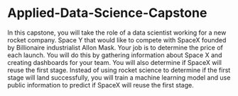 # Applied-Data-Science-Capstone
In this capstone, you will take the role of a data scientist working for a new rocket company. Space Y that would like to compete with SpaceX founded by Billionaire industrialist Allon Mask. Your job is to determine the price of each launch. You will do this by gathering information about Space X and creating dashboards for your team. You will also determine if SpaceX will reuse the first stage. Instead of using rocket science to determine if the first stage will land successfully, you will train a machine learning model and use public information to predict if SpaceX will reuse the first stage.
